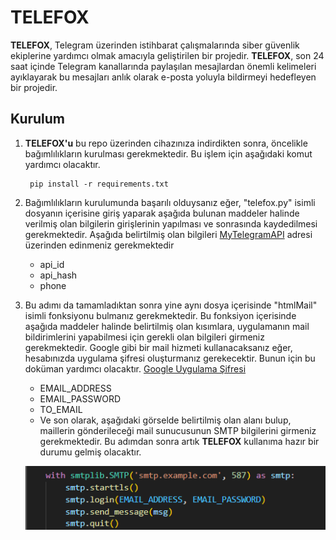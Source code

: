 # **TELEFOX**
**TELEFOX**, Telegram üzerinden istihbarat çalışmalarında siber güvenlik ekiplerine yardımcı olmak amacıyla geliştirilen bir projedir. **TELEFOX**, son 24 saat içinde Telegram kanallarında paylaşılan mesajlardan önemli kelimeleri ayıklayarak bu mesajları anlık olarak e-posta yoluyla bildirmeyi hedefleyen bir projedir.

## Kurulum
1. **TELEFOX'u** bu repo üzerinden cihazınıza indirdikten sonra, öncelikle bağımlılıkların kurulması gerekmektedir. Bu işlem için aşağıdaki komut yardımcı olacaktır.

        pip install -r requirements.txt

2. Bağımlılıkların kurulumunda başarılı olduysanız eğer, "telefox.py" isimli dosyanın içerisine giriş yaparak aşağıda bulunan maddeler halinde verilmiş olan bilgilerin girişlerinin yapılması ve sonrasında kaydedilmesi gerekmektedir. Aşağıda belirtilmiş olan bilgileri [MyTelegramAPI](https://my.telegram.org/auth) adresi üzerinden edinmeniz gerekmektedir
    - api_id
    - api_hash
    - phone

3. Bu adımı da tamamladıktan sonra yine aynı dosya içerisinde "htmlMail" isimli fonksiyonu bulmanız gerekmektedir. Bu fonksiyon içerisinde aşağıda maddeler halinde belirtilmiş olan kısımlara, uygulamanın mail bildirimlerini yapabilmesi için gerekli olan bilgileri girmeniz gerekmektedir. Google gibi bir mail hizmeti kullanacaksanız eğer, hesabınızda uygulama şifresi oluşturmanız gerekecektir. Bunun için bu doküman yardımcı olacaktır. [Google Uygulama Şifresi](https://knowledge.workspace.google.com/kb/how-to-generate-an-app-passwords-000009237?hl=tr)
    
    - EMAIL_ADDRESS
    - EMAIL_PASSWORD
    - TO_EMAIL
    - Ve son olarak, aşağıdaki görselde belirtilmiş olan alanı bulup, maillerin gönderileceği mail sunucusunun SMTP bilgilerini girmeniz gerekmektedir. Bu adımdan sonra artık **TELEFOX** kullanıma hazır bir durumu gelmiş olacaktır.

    ![TELEFOX SMTP YAPILANDIRMASI](./images/TelefoxSMTP.png)